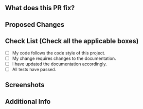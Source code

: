 ## What does this PR fix?

<!-- Remove this section if not applicable -->

<!-- Example: Closes #31 -->

## Proposed Changes
<!-- List all the proposed changes in your PR -->

## Check List (Check all the applicable boxes) <!-- Follow the above conventions to check the box -->
- [ ] My code follows the code style of this project.
- [ ] My change requires changes to the documentation.
- [ ] I have updated the documentation accordingly.
- [ ] All tests have passed.

## Screenshots
<!-- Add all the screenshots which support your changes -->

## Additional Info
<!-- Additional context if applicable -->
